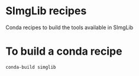 # SImgLib recipes

Conda recipes to build the tools available in SImgLib


# To build a conda recipe

```
conda-build simglib
```